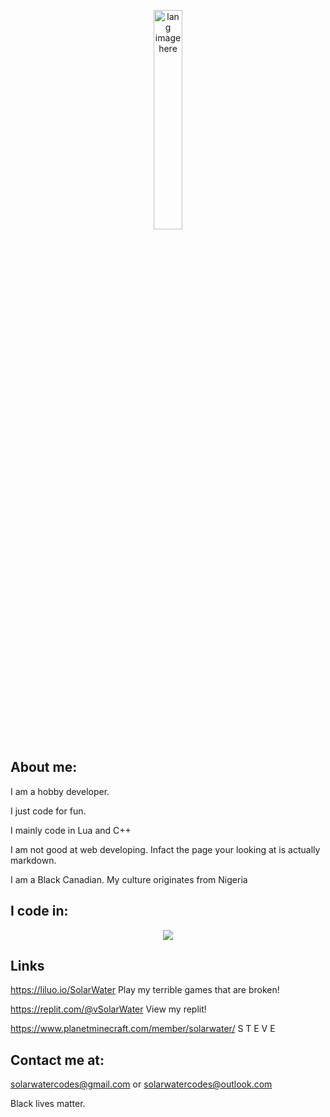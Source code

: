<p align="center"><img width="30%" src="https://github.com/alansmathew/alansmathew/raw/master/lang.gif" alt="lang image here" /></p>

## About me:

I am a hobby developer.

I just code for fun.

I mainly code in Lua and C++

I am not good at web developing. Infact the page your looking at is actually markdown.

I am  a Black Canadian. My culture originates from Nigeria

## I code in:


<p align="center">
  <a href="https://skillicons.dev">
    <img src="https://skillicons.dev/icons?i=cpp,lua,py,cs" />
  </a>
</p>

## Links

https://liluo.io/SolarWater  Play my terrible games that are broken!

https://replit.com/@vSolarWater  View my replit!

https://www.planetminecraft.com/member/solarwater/  S T E V E

## Contact me at:  

solarwatercodes@gmail.com or solarwatercodes@outlook.com

Black lives matter.
